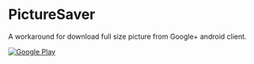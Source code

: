 PictureSaver
============

A workaround for download full size picture from Google+ android client.

[![Google Play](http://developer.android.com/images/brand/en_generic_rgb_wo_45.png)](https://play.google.com/store/apps/details?id=com.ifreedomlife.picturesaver)